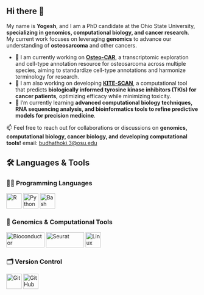 ## Hi there 👋
My name is **Yogesh**, and I am a PhD candidate at the Ohio State University, **specializing in genomics, computational biology, and cancer research**. My current work focuses on leveraging **genomics** to advance our understanding of **osteosarcoma** and other cancers.  
- 🔭 I am currently working on [**Osteo-CAR**](https://github.com/kidcancerlab/Osteo_atlas), a transcriptomic exploration and cell-type annotation resource for osteosarcoma across multiple species, aiming to standardize cell-type annotations and harmonize terminology for research.
- 🔭 I am also working on developing [**KITE-SCAN**](https://github.com/kidcancerlab/kiteScan), a computational tool that predicts **biologically informed tyrosine kinase inhibitors (TKIs) for cancer patients**, optimizing efficacy while minimizing toxicity.   
- 🌱 I’m currently learning **advanced computational biology techniques, RNA sequencing analysis, and bioinformatics tools to refine predictive models for precision medicine**.  

📫 Feel free to reach out for collaborations or discussions on **genomics, computational biology, cancer biology, and developing computational tools!** email: budhathoki.3@osu.edu

## 🛠 Languages & Tools

### 🧑‍💻 Programming Languages
<p align="left">
  <img src="https://cdn.jsdelivr.net/gh/devicons/devicon/icons/r/r-original.svg" alt="R" width="40" height="40"/>
  <img src="https://cdn.jsdelivr.net/gh/devicons/devicon/icons/python/python-original.svg" alt="Python" width="40" height="40"/>
  <img src="https://cdn.jsdelivr.net/gh/devicons/devicon/icons/bash/bash-original.svg" alt="Bash" width="40" height="40"/>
</p>

### 🔬 Genomics & Computational Tools
<p align="left">
  <img src="https://www.bioconductor.org/images/logo_bioconductor.gif" alt="Bioconductor" width="100" height="40"/>
  <img src="https://seurat.rstudio.com/images/logo.svg" alt="Seurat" width="100" height="40"/>
  <img src="https://cdn.jsdelivr.net/gh/devicons/devicon/icons/linux/linux-original.svg" alt="Linux" width="40" height="40"/>
</p>

### 🗂 Version Control
<p align="left">
  <img src="https://cdn.jsdelivr.net/gh/devicons/devicon/icons/git/git-original.svg" alt="Git" width="40" height="40"/>
  <img src="https://upload.wikimedia.org/wikipedia/commons/9/91/Octicons-mark-github.svg" alt="GitHub" width="40" height="40"/>
</p>

  
<!--
**YogiBud/YogiBud** is a ✨ _special_ ✨ repository because its `README.md` (this file) appears on your GitHub profile.

Here are some ideas to get you started:

- 🔭 I’m currently working on ...
- 🌱 I’m currently learning ...
- 👯 I’m looking to collaborate on ...
- 🤔 I’m looking for help with ...
- 💬 Ask me about ...
- 📫 How to reach me: ...
- 😄 Pronouns: ...
- ⚡ Fun fact: ...
-->
